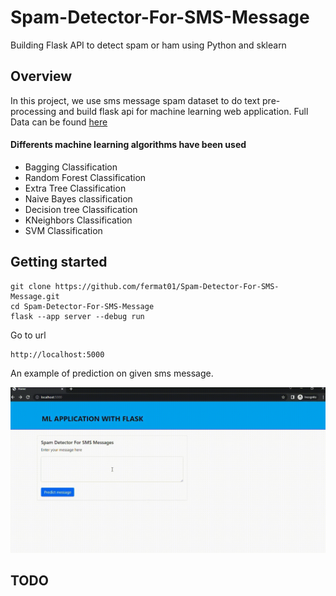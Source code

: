 # Spam-Detector-For-SMS-Message
Building Flask API  to detect spam or ham using Python and sklearn

## Overview

In this project, we use sms message  spam dataset to do text pre-processing and build flask api for machine learning web application.
Full Data can be found [here](https://github.com/fermat01/Spam-Detector-For-SMS-Message/blob/master/spam_data.csv) 

#### Differents machine learning algorithms  have been used

* Bagging Classification
* Random Forest Classification
* Extra Tree Classification
* Naive Bayes classification
* Decision tree Classification
* KNeighbors Classification
* SVM Classification


## Getting started

```
git clone https://github.com/fermat01/Spam-Detector-For-SMS-Message.git
cd Spam-Detector-For-SMS-Message
flask --app server --debug run
```

Go to url 
```
http://localhost:5000

```

An example of prediction on given sms message.


<img src="static/images/spam-detec.gif"/>



## TODO

